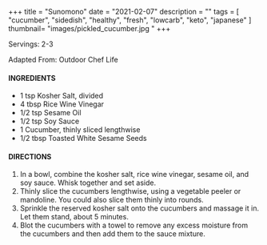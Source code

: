 +++
title = "Sunomono"
date = "2021-02-07"
description = ""
tags = [
    "cucumber",
    "sidedish",
    "healthy",
    "fresh",
    "lowcarb",
    "keto", 
    "japanese"
]
thumbnail= "images/pickled_cucumber.jpg "
+++

Servings: 2-3 <!--more-->

Adapted From: Outdoor Chef Life 

#### INGREDIENTS 

* 1 tsp Kosher Salt, divided 
* 4 tbsp Rice Wine Vinegar
* 1/2 tsp Sesame Oil 
* 1/2 tsp Soy Sauce 
* 1 Cucumber, thinly sliced lengthwise
* 1/2 tbsp Toasted White Sesame Seeds

#### DIRECTIONS 

1. In a bowl, combine the kosher salt, rice wine vinegar, sesame oil, and soy sauce. Whisk together and set aside.  
2. Thinly slice the cucumbers lengthwise, using a vegetable peeler or mandoline. You could also slice them thinly into rounds.  
3. Sprinkle the reserved kosher salt onto the cucumbers and massage it in. Let them stand, about 5 minutes. 
4. Blot the cucumbers with a towel to remove any excess moisture from the cucumbers and then add them to the sauce mixture. 
